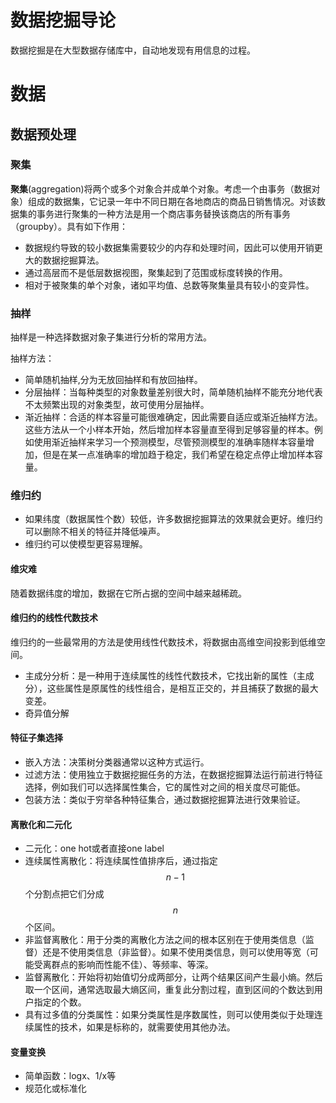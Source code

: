 # 数据挖掘导论

数据挖掘是在大型数据存储库中，自动地发现有用信息的过程。

# 数据

## 数据预处理

### 聚集

**聚集**(aggregation)将两个或多个对象合并成单个对象。考虑一个由事务（数据对象）组成的数据集，它记录一年中不同日期在各地商店的商品日销售情况。对该数据集的事务进行聚集的一种方法是用一个商店事务替换该商店的所有事务（groupby）。具有如下作用：

- 数据规约导致的较小数据集需要较少的内存和处理时间，因此可以使用开销更大的数据挖掘算法。
- 通过高层而不是低层数据视图，聚集起到了范围或标度转换的作用。
- 相对于被聚集的单个对象，诸如平均值、总数等聚集量具有较小的变异性。

### 抽样

抽样是一种选择数据对象子集进行分析的常用方法。

抽样方法：

- 简单随机抽样,分为无放回抽样和有放回抽样。
- 分层抽样：当每种类型的对象数量差别很大时，简单随机抽样不能充分地代表不太频繁出现的对象类型，故可使用分层抽样。
- 渐近抽样：合适的样本容量可能很难确定，因此需要自适应或渐近抽样方法。这些方法从一个小样本开始，然后增加样本容量直至得到足够容量的样本。例如使用渐近抽样来学习一个预测模型，尽管预测模型的准确率随样本容量增加，但是在某一点准确率的增加趋于稳定，我们希望在稳定点停止增加样本容量。

### 维归约

- 如果纬度（数据属性个数）较低，许多数据挖掘算法的效果就会更好。维归约可以删除不相关的特征并降低噪声。
- 维归约可以使模型更容易理解。

#### 维灾难

随着数据纬度的增加，数据在它所占据的空间中越来越稀疏。

#### 维归约的线性代数技术

维归约的一些最常用的方法是使用线性代数技术，将数据由高维空间投影到低维空间。

- 主成分分析：是一种用于连续属性的线性代数技术，它找出新的属性（主成分），这些属性是原属性的线性组合，是相互正交的，并且捕获了数据的最大变差。
- 奇异值分解

#### 特征子集选择

- 嵌入方法：决策树分类器通常以这种方式运行。
- 过滤方法：使用独立于数据挖掘任务的方法，在数据挖掘算法运行前进行特征选择，例如我们可以选择属性集合，它的属性对之间的相关度尽可能低。
- 包装方法：类似于穷举各种特征集合，通过数据挖掘算法进行效果验证。

#### 离散化和二元化

- 二元化：one hot或者直接one label
- 连续属性离散化：将连续属性值排序后，通过指定$$n-1$$个分割点把它们分成$$n$$个区间。
- 非监督离散化：用于分类的离散化方法之间的根本区别在于使用类信息（监督）还是不使用类信息（非监督）。如果不使用类信息，则可以使用等宽（可能受离群点的影响而性能不佳）、等频率、等深。
- 监督离散化：开始将初始值切分成两部分，让两个结果区间产生最小熵。然后取一个区间，通常选取最大熵区间，重复此分割过程，直到区间的个数达到用户指定的个数。
- 具有过多值的分类属性：如果分类属性是序数属性，则可以使用类似于处理连续属性的技术，如果是标称的，就需要使用其他办法。

#### 变量变换

- 简单函数：logx、1/x等
- 规范化或标准化